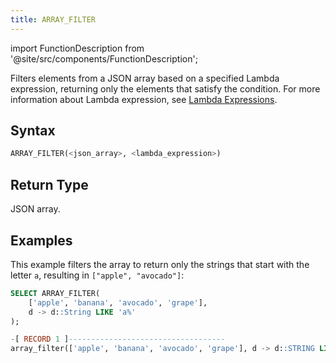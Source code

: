 ```yaml
---
title: ARRAY_FILTER
---
```


import FunctionDescription from '@site/src/components/FunctionDescription';

<FunctionDescription description="Introduced or updated: v1.2.762"/>

Filters elements from a JSON array based on a specified Lambda expression, returning only the elements that satisfy the condition. For more information about Lambda expression, see [Lambda Expressions](../../00-sql-reference/42-lambda-expressions.md).

## Syntax

```sql
ARRAY_FILTER(<json_array>, <lambda_expression>)
```

## Return Type

JSON array.

## Examples

This example filters the array to return only the strings that start with the letter `a`, resulting in `["apple", "avocado"]`:

```sql
SELECT ARRAY_FILTER(
    ['apple', 'banana', 'avocado', 'grape'],
    d -> d::String LIKE 'a%'
);

-[ RECORD 1 ]-----------------------------------
array_filter(['apple', 'banana', 'avocado', 'grape'], d -> d::STRING LIKE 'a%'): ["apple","avocado"]
```